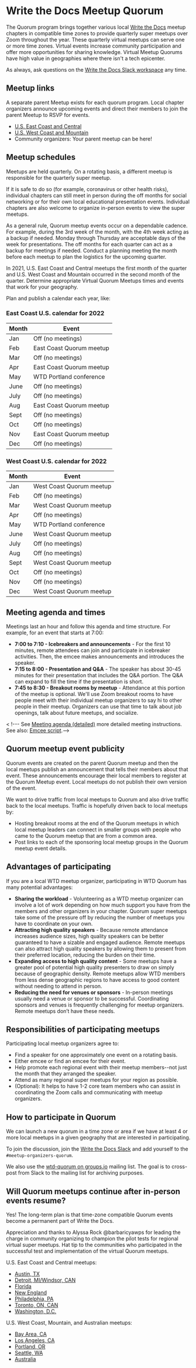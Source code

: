 Write the Docs Meetup Quorum
============================

The Quorum program brings together various local [Write the Docs](https://www.writethedocs.org/) meetup chapters in compatible time zones to provide quarterly super meetups over Zoom throughout the year. These quarterly virtual meetups can serve one or more time zones. Virtual events increase community participation and offer more opportunities for sharing knowledge. Virtual Meetup Quorums have high value in geographies where there isn't a tech epicenter. 

As always, ask questions on the [Write the Docs Slack workspace](https://www.writethedocs.org/slack/) any time.

## Meetup links

A separate parent Meetup exists for each quorum program.
Local chapter organizers announce upcoming events and direct their members to join the parent Meetup to RSVP for events.

- [U.S. East Coast and Central](https://www.meetup.com/virtual-write-the-docs-east-coast-quorum/)
- [U.S. West Coast and Mountain](https://www.meetup.com/virtual-write-the-docs-west-coast-quorum/)
- Community organizers: Your parent meetup can be here!

## Meetup schedules

Meetups are held quarterly.
On a rotating basis, a different meetup is responsible for the quarterly super meetup.

If it is safe to do so (for example, coronavirus or other health risks), individual chapters can still meet in person during the off months for social networking or for their own local educational presentation events.
Individual chapters are also welcome to organize in-person events to view the super meetups.

As a general rule, Quorum meetup events occur on a dependable cadence. For example, during the 3rd week of the month, with the 4th week acting as a backup if needed. 
Monday through Thursday are acceptable days of the week for presentations.
The off months for each quarter can act as a backup for meetings if needed.
Conduct a planning meeting the month before each meetup to plan the logistics for the upcoming quarter.

In 2021, U.S. East Coast and Central meetups the first month of the quarter and U.S. West Coast and Mountain occurred in the second month of the quarter.
Determine appropriate Virtual Quorum Meetups times and events that work for your geography. 

Plan and publish a calendar each year, like:

### East Coast U.S. calendar for 2022

  | Month  | Event                         |
  | ------ | ----------------------------- |
  | Jan    | Off (no meetings)             |
  | Feb    | East Coast Quorum meetup      |
  | Mar    | Off (no meetings)             |
  | Apr    | East Coast Quorum meetup      |
  | May    | WTD Portland conference       |
  | June   | Off (no meetings)             |
  | July   | Off (no meetings)             |
  | Aug    | East Coast Quorum meetup      |
  | Sept   | Off (no meetings)             |
  | Oct    | Off (no meetings)             |
  | Nov    | East Coast Quorum meetup      |
  | Dec    | Off (no meetings)             |


### West Coast U.S. calendar for 2022

  | Month  | Event                         |
  | ------ | ----------------------------- |
  | Jan    | West Coast Quorum meetup      |
  | Feb    | Off (no meetings)             |
  | Mar    | West Coast Quorum meetup      |
  | Apr    | Off (no meetings)             |
  | May    | WTD Portland conference       |
  | June   | West Coast Quorum meetup      |
  | July   | Off (no meetings)             |
  | Aug    | Off (no meetings)             |
  | Sept   | West Coast Quorum meetup      |
  | Oct    | Off (no meetings)             |
  | Nov    | Off (no meetings)             |
  | Dec    | West Coast Quorum meetup      |


## Meeting agenda and times

Meetings last an hour and follow this agenda and time structure. For example, for an event that starts at 7:00:

- **7:00 to 7:10 - Icebreakers and announcements** - For the first 10 minutes, remote attendees can join and participate in icebreaker activities. Then, the emcee makes announcements and introduces the speaker.
- **7:15 to 8:00 - Presentation and Q&A** - The speaker has about 30-45 minutes for their presentation that includes the Q&A portion. The Q&A can expand to fill the time if the presentation is short.
- **7:45 to 8:30 - Breakout rooms by meetup** - Attendance at this portion of the meetup is optional. We'll use Zoom breakout rooms to have people meet with their individual meetup organizers to say hi to other people in their meetup. Organizers can use that time to talk about job openings, talk about future meetups, and socialize.

< !--- See [Meeting agenda (detailed)](meeting-agenda-detailed.md) more detailed meeting instructions. See also: [Emcee script](emcee-script.md).-->


## Quorum meetup event publicity

Quorum events are created on the parent Quorum meetup and then the local meetups publish an announcement that tells their members about that event.
These announcements encourage their local members to register at the Quorum Meetup event. Local meetups do not publish their own version of the event.

We want to drive traffic from local meetups to Quorum and also drive traffic back to the local meetups.
Traffic is hopefully driven back to local meetups by:

- Hosting breakout rooms at the end of the Quorum meetups in which local meetup leaders can connect in smaller groups with people who came to the Quorum meetup that are from a common area.
- Post links to each of the sponsoring local meetup groups in the Quorum meetup event details.

<!--- See [Quorum meetup publicity (detailed)](meetup-publicity-detailed.md) for more information about publicity. -->


## Advantages of participating

If you are a local WTD meetup organizer, participating in WTD Quorum has many potential advantages:

- **Sharing the workload** - Volunteering as a WTD meetup organizer can involve a lot of work depending on how much support you have from the members and other organizers in your chapter.
  Quorum super meetups take some of the pressure off by reducing the number of meetups you have to coordinate on your own.
- **Attracting high quality speakers** - Because remote attendance increases audience sizes, high quality speakers can be better guaranteed to have a sizable and engaged audience.
  Remote meetups can also attract high quality speakers by allowing them to present from their preferred location, reducing the burden on their time.
- **Expanding access to high quality content** - Some meetups have a greater pool of potential high quality presenters to draw on simply because of geographic density.
  Remote meetups allow WTD members from less dense geographic regions to have access to good content without needing to attend in person.
- **Reducing the need for venues or sponsors** - In-person meetings usually need a venue or sponsor to be successful. Coordinating sponsors and venues is frequently challenging for meetup organizers.
  Remote meetups don’t have these needs.


## Responsibilities of participating meetups

Participating local meetup organizers agree to:

- Find a speaker for one approximately one event on a rotating basis.
- Either emcee or find an emcee for their event.
- Help promote each regional event with their meetup members--not just the month that they arranged the speaker.
- Attend as many regional super meetups for your region as possible.
- (Optional): It helps to have 1-2 core team members who can assist in coordinating the Zoom calls and communicating with meetup organizers.

<!--- For more information and tips for organizing a successful meetup when it's your turn, see [Organizing a meetup](meetup-organizing.md). -->

<!--- When you are the Zoom coordinator for the event, see the [Zoom coordinator guide](zoom-coordinator-guide).-->


## How to participate in Quorum

We can launch a new quorum in a time zone or area if we have at least 4 or more local meetups in a given geography that are interested in participating.

To join the discussion, join the [Write the Docs Slack](https://www.writethedocs.org/slack/) and add yourself to the `#meetup-organizers-quorum`.

We also use the [wtd-quorum on groups.io](https://groups.io/g/wtd-quorum) mailing list.
The goal is to cross-post from Slack to the mailing list for archiving purposes.

## Will Quorum meetups continue after in-person events resume?

Yes! The long-term plan is that time-zone compatible Quorum events become a permanent part of Write the Docs.

Appreciation and thanks to Alyssa Rock @barbaricyawps for leading the charge in community organizing to champion the pilot tests for regional virtual super meetups.
Hat tip to the communities who participated in the successful test and implementation of the virtual Quorum meetups. 

U.S. East Coast and Central meetups:

- [Austin, TX](https://www.meetup.com/WriteTheDocs-ATX-Meetup/)
- [Detroit, MI/Windsor, CAN](https://www.meetup.com/write-the-docs-detroit-windsor/)
- [Florida](https://www.meetup.com/write-the-docs-florida/)
- [New England](https://www.meetup.com/ne-write-the-docs/)
- [Philadelphia, PA](https://www.writethedocs.org/meetups/philly/)
- [Toronto, ON, CAN](https://www.meetup.com/Write-The-Docs-Toronto/)
- [Washington, D.C.](https://www.meetup.com/Write-the-Docs-DC/)

U.S. West Coast, Mountain, and Australian meetups:

- [Bay Area, CA](https://www.meetup.com/Write-the-Docs-Bay-Area/)
- [Los Angeles, CA](https://www.meetup.com/Write-the-Docs-LA/)
- [Portland, OR](https://www.meetup.com/Write-The-Docs-PDX/)
- [Seattle, WA](https://www.meetup.com/Write-The-Docs-Seattle/)
- [Australia](https://www.meetup.com/Write-the-Docs-Australia/)


